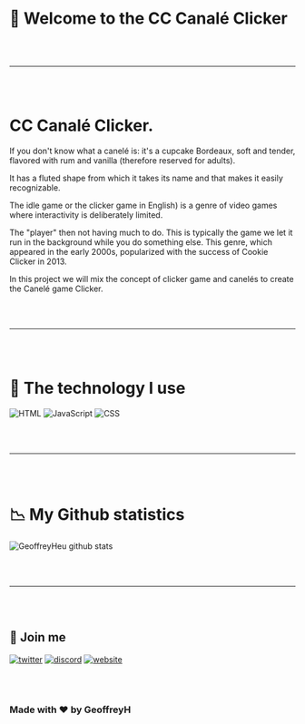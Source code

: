# 👋 Welcome to the CC Canalé Clicker

<br/>
<br/>

---

<br/>
<br/>

# CC Canalé Clicker.

If you don't know what a canelé is: it's a cupcake
Bordeaux, soft and tender, flavored with rum and vanilla (therefore
reserved for adults).

It has a fluted shape from which it takes its name
and that makes it easily recognizable.

The idle game or the clicker game
in English) is a genre of video games where interactivity is deliberately limited.

The "player" then not having much to do. This is typically the game we
let it run in the background while you do something else.
This genre, which appeared in the early 2000s,
popularized with the success of Cookie Clicker in 2013.

In this project we will mix the concept of
clicker game and canelés to create the Canelé game
Clicker.

<br/>
<br/>

---

<br/>
<br/>

# 🚀 The technology I use

<p>
  <img alt="HTML" src="https://img.shields.io/badge/-HTML-ea2845?style=flat-square&logo=html&logoColor=white" />
  <img alt="JavaScript" src="https://img.shields.io/badge/-JavaScript-ea2047?style=flat-square&logo=javascript&logoColor=white" />
  <img alt="CSS" src="https://img.shields.io/badge/-CSS-ea2047?style=flat-square&logo=css&logoColor=white" />
</p>

<br/>
<br/>

---

<br/>
<br/>

# 📉 My Github statistics

![GeoffreyHeu github stats](https://github-readme-stats.vercel.app/api?username=GeoffreyHeu&theme=graywhite&show_icons=true)

<br/>
<br/>

---

<br/>
<br/>

## 🔗 Join me

[![twitter](https://img.shields.io/twitter/follow/GeoffreyH_?color=%231DA1F2&label=Join%20me&logo=Twitter&style=for-the-badge)](https://twitter.com/ByxusMC_Net)
[![discord](https://img.shields.io/static/v1?label=Discord&message=</Geoffrey.H>%230007&color=7289DA&logo=Discord&style=for-the-badge)](https://discord.bio/p/geoffreyh)
[![website](https://img.shields.io/static/v1?label=Website&message=www.geoffreyh.be&color=green&labelColor=darkgreen&style=for-the-badge)](https://www.byxus.net)

<br/>
<br/>

### Made with ❤ by GeoffreyH
